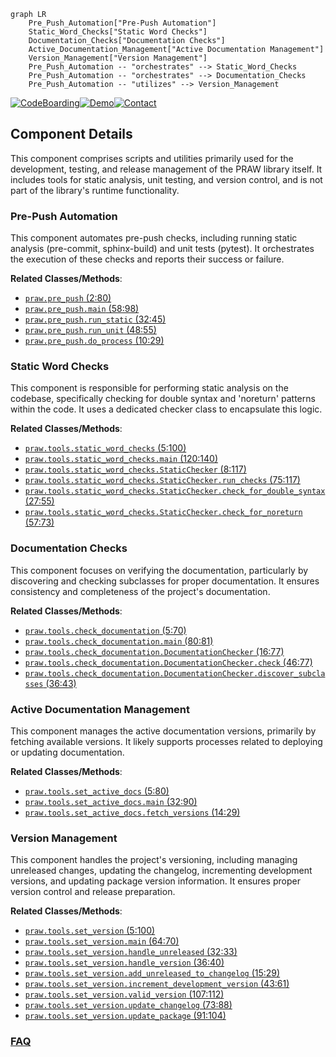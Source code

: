 ```mermaid
graph LR
    Pre_Push_Automation["Pre-Push Automation"]
    Static_Word_Checks["Static Word Checks"]
    Documentation_Checks["Documentation Checks"]
    Active_Documentation_Management["Active Documentation Management"]
    Version_Management["Version Management"]
    Pre_Push_Automation -- "orchestrates" --> Static_Word_Checks
    Pre_Push_Automation -- "orchestrates" --> Documentation_Checks
    Pre_Push_Automation -- "utilizes" --> Version_Management
```
[![CodeBoarding](https://img.shields.io/badge/Generated%20by-CodeBoarding-9cf?style=flat-square)](https://github.com/CodeBoarding/CodeBoarding)[![Demo](https://img.shields.io/badge/Try%20our-Demo-blue?style=flat-square)](https://www.codeboarding.org/demo)[![Contact](https://img.shields.io/badge/Contact%20us%20-%20contact@codeboarding.org-lightgrey?style=flat-square)](mailto:contact@codeboarding.org)

## Component Details

This component comprises scripts and utilities primarily used for the development, testing, and release management of the PRAW library itself. It includes tools for static analysis, unit testing, and version control, and is not part of the library's runtime functionality.

### Pre-Push Automation
This component automates pre-push checks, including running static analysis (pre-commit, sphinx-build) and unit tests (pytest). It orchestrates the execution of these checks and reports their success or failure.


**Related Classes/Methods**:

- <a href="https://github.com/praw-dev/praw/blob/master/pre_push.py#L2-L80" target="_blank" rel="noopener noreferrer">`praw.pre_push` (2:80)</a>
- <a href="https://github.com/praw-dev/praw/blob/master/pre_push.py#L58-L98" target="_blank" rel="noopener noreferrer">`praw.pre_push.main` (58:98)</a>
- <a href="https://github.com/praw-dev/praw/blob/master/pre_push.py#L32-L45" target="_blank" rel="noopener noreferrer">`praw.pre_push.run_static` (32:45)</a>
- <a href="https://github.com/praw-dev/praw/blob/master/pre_push.py#L48-L55" target="_blank" rel="noopener noreferrer">`praw.pre_push.run_unit` (48:55)</a>
- <a href="https://github.com/praw-dev/praw/blob/master/pre_push.py#L10-L29" target="_blank" rel="noopener noreferrer">`praw.pre_push.do_process` (10:29)</a>


### Static Word Checks
This component is responsible for performing static analysis on the codebase, specifically checking for double syntax and 'noreturn' patterns within the code. It uses a dedicated checker class to encapsulate this logic.


**Related Classes/Methods**:

- <a href="https://github.com/praw-dev/praw/blob/master/tools/static_word_checks.py#L5-L100" target="_blank" rel="noopener noreferrer">`praw.tools.static_word_checks` (5:100)</a>
- <a href="https://github.com/praw-dev/praw/blob/master/tools/static_word_checks.py#L120-L140" target="_blank" rel="noopener noreferrer">`praw.tools.static_word_checks.main` (120:140)</a>
- <a href="https://github.com/praw-dev/praw/blob/master/tools/static_word_checks.py#L8-L117" target="_blank" rel="noopener noreferrer">`praw.tools.static_word_checks.StaticChecker` (8:117)</a>
- <a href="https://github.com/praw-dev/praw/blob/master/tools/static_word_checks.py#L75-L117" target="_blank" rel="noopener noreferrer">`praw.tools.static_word_checks.StaticChecker.run_checks` (75:117)</a>
- <a href="https://github.com/praw-dev/praw/blob/master/tools/static_word_checks.py#L27-L55" target="_blank" rel="noopener noreferrer">`praw.tools.static_word_checks.StaticChecker.check_for_double_syntax` (27:55)</a>
- <a href="https://github.com/praw-dev/praw/blob/master/tools/static_word_checks.py#L57-L73" target="_blank" rel="noopener noreferrer">`praw.tools.static_word_checks.StaticChecker.check_for_noreturn` (57:73)</a>


### Documentation Checks
This component focuses on verifying the documentation, particularly by discovering and checking subclasses for proper documentation. It ensures consistency and completeness of the project's documentation.


**Related Classes/Methods**:

- <a href="https://github.com/praw-dev/praw/blob/master/tools/check_documentation.py#L5-L70" target="_blank" rel="noopener noreferrer">`praw.tools.check_documentation` (5:70)</a>
- <a href="https://github.com/praw-dev/praw/blob/master/tools/check_documentation.py#L80-L81" target="_blank" rel="noopener noreferrer">`praw.tools.check_documentation.main` (80:81)</a>
- <a href="https://github.com/praw-dev/praw/blob/master/tools/check_documentation.py#L16-L77" target="_blank" rel="noopener noreferrer">`praw.tools.check_documentation.DocumentationChecker` (16:77)</a>
- <a href="https://github.com/praw-dev/praw/blob/master/tools/check_documentation.py#L46-L77" target="_blank" rel="noopener noreferrer">`praw.tools.check_documentation.DocumentationChecker.check` (46:77)</a>
- <a href="https://github.com/praw-dev/praw/blob/master/tools/check_documentation.py#L36-L43" target="_blank" rel="noopener noreferrer">`praw.tools.check_documentation.DocumentationChecker.discover_subclasses` (36:43)</a>


### Active Documentation Management
This component manages the active documentation versions, primarily by fetching available versions. It likely supports processes related to deploying or updating documentation.


**Related Classes/Methods**:

- <a href="https://github.com/praw-dev/praw/blob/master/tools/set_active_docs.py#L5-L80" target="_blank" rel="noopener noreferrer">`praw.tools.set_active_docs` (5:80)</a>
- <a href="https://github.com/praw-dev/praw/blob/master/tools/set_active_docs.py#L32-L90" target="_blank" rel="noopener noreferrer">`praw.tools.set_active_docs.main` (32:90)</a>
- <a href="https://github.com/praw-dev/praw/blob/master/tools/set_active_docs.py#L14-L29" target="_blank" rel="noopener noreferrer">`praw.tools.set_active_docs.fetch_versions` (14:29)</a>


### Version Management
This component handles the project's versioning, including managing unreleased changes, updating the changelog, incrementing development versions, and updating package version information. It ensures proper version control and release preparation.


**Related Classes/Methods**:

- <a href="https://github.com/praw-dev/praw/blob/master/tools/set_version.py#L5-L100" target="_blank" rel="noopener noreferrer">`praw.tools.set_version` (5:100)</a>
- <a href="https://github.com/praw-dev/praw/blob/master/tools/set_version.py#L64-L70" target="_blank" rel="noopener noreferrer">`praw.tools.set_version.main` (64:70)</a>
- <a href="https://github.com/praw-dev/praw/blob/master/tools/set_version.py#L32-L33" target="_blank" rel="noopener noreferrer">`praw.tools.set_version.handle_unreleased` (32:33)</a>
- <a href="https://github.com/praw-dev/praw/blob/master/tools/set_version.py#L36-L40" target="_blank" rel="noopener noreferrer">`praw.tools.set_version.handle_version` (36:40)</a>
- <a href="https://github.com/praw-dev/praw/blob/master/tools/set_version.py#L15-L29" target="_blank" rel="noopener noreferrer">`praw.tools.set_version.add_unreleased_to_changelog` (15:29)</a>
- <a href="https://github.com/praw-dev/praw/blob/master/tools/set_version.py#L43-L61" target="_blank" rel="noopener noreferrer">`praw.tools.set_version.increment_development_version` (43:61)</a>
- <a href="https://github.com/praw-dev/praw/blob/master/tools/set_version.py#L107-L112" target="_blank" rel="noopener noreferrer">`praw.tools.set_version.valid_version` (107:112)</a>
- <a href="https://github.com/praw-dev/praw/blob/master/tools/set_version.py#L73-L88" target="_blank" rel="noopener noreferrer">`praw.tools.set_version.update_changelog` (73:88)</a>
- <a href="https://github.com/praw-dev/praw/blob/master/tools/set_version.py#L91-L104" target="_blank" rel="noopener noreferrer">`praw.tools.set_version.update_package` (91:104)</a>




### [FAQ](https://github.com/CodeBoarding/GeneratedOnBoardings/tree/main?tab=readme-ov-file#faq)
